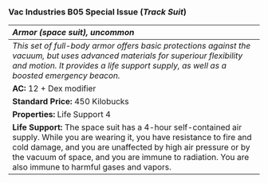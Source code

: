 ### Vac Industries B05 Special Issue (*Track Suit*)

| _Armor (space suit), uncommon_ | 
|:-------------|
| _This set of full-body armor offers basic protections against the vacuum, but uses advanced materials for superiour flexibility and motion. It provides a life support supply, as well as a boosted emergency beacon._ | 
| **AC:** 12 + Dex modifier |
| **Standard Price:** 450 Kilobucks |
| **Properties:** Life Support 4 |
| **Life Support:** The space suit has a 4-hour self-contained air supply. While you are wearing it, you have resistance to fire and cold damage, and you are unaffected by high air pressure or by the vacuum of space, and you are immune to radiation. You are also immune to harmful gases and vapors. |